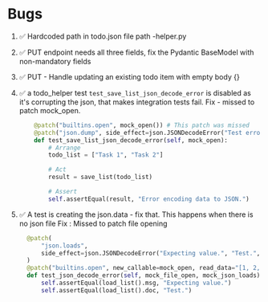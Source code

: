 # Bugs

1. :white_check_mark:  Hardcoded path in todo.json file path -helper.py 
2. :white_check_mark: PUT endpoint needs all three fields, fix the Pydantic BaseModel with non-mandatory fields
3. :white_check_mark: PUT - Handle updating an existing todo item with empty body {} 
4. :white_check_mark: a todo_helper test `test_save_list_json_decode_error` is disabled as it's corrupting the json, that makes integration tests fail.
        Fix - missed to patch mock_open.
  
      ```python
          @patch("builtins.open", mock_open()) # This patch was missed
          @patch("json.dump", side_effect=json.JSONDecodeError("Test error", "", 0))
          def test_save_list_json_decode_error(self, mock_open):
              # Arrange
              todo_list = ["Task 1", "Task 2"]
      
              # Act
              result = save_list(todo_list)
      
              # Assert
              self.assertEqual(result, "Error encoding data to JSON.") 
      ```
 
5. :white_check_mark: A test is creating the json.data - fix that. This happens when there is no json file 
        Fix : Missed to patch file opening
        
      ```python
        @patch(
            "json.loads",
            side_effect=json.JSONDecodeError("Expecting value.", "Test.", 0),
        )
        @patch("builtins.open", new_callable=mock_open, read_data="[1, 2, 3, 4, 5]") # this was missing
        def test_json_decode_error(self, mock_file_open, mock_json_loads):
            self.assertEqual(load_list().msg, "Expecting value.")
            self.assertEqual(load_list().doc, "Test.")
    ```
